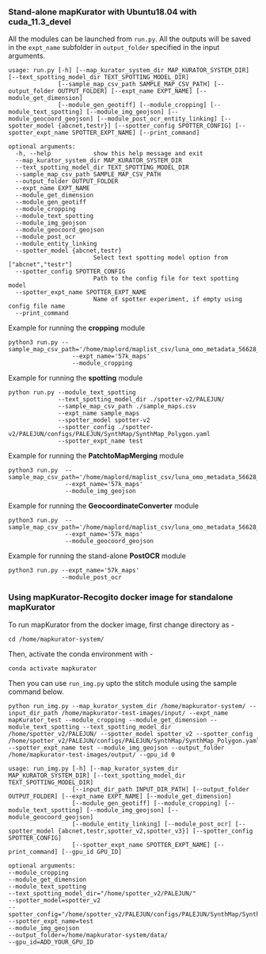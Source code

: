 ### Stand-alone mapKurator with Ubuntu18.04 with cuda_11.3_devel
All the modules can be launched from `run.py`. All the outputs will be saved in the `expt_name` subfolder in `output_folder` specified in the input arguments. 

```
usage: run.py [-h] [--map_kurator_system_dir MAP_KURATOR_SYSTEM_DIR] [--text_spotting_model_dir TEXT_SPOTTING_MODEL_DIR]
              [--sample_map_csv_path SAMPLE_MAP_CSV_PATH] [--output_folder OUTPUT_FOLDER] [--expt_name EXPT_NAME] [--module_get_dimension]
              [--module_gen_geotiff] [--module_cropping] [--module_text_spotting] [--module_img_geojson] [--module_geocoord_geojson] [--module_post_ocr_entity_linking] [--spotter_model {abcnet,testr}] [--spotter_config SPOTTER_CONFIG] [--spotter_expt_name SPOTTER_EXPT_NAME] [--print_command]

optional arguments:
  -h, --help            show this help message and exit
  --map_kurator_system_dir MAP_KURATOR_SYSTEM_DIR
  --text_spotting_model_dir TEXT_SPOTTING_MODEL_DIR
  --sample_map_csv_path SAMPLE_MAP_CSV_PATH
  --output_folder OUTPUT_FOLDER
  --expt_name EXPT_NAME
  --module_get_dimension
  --module_gen_geotiff
  --module_cropping
  --module_text_spotting
  --module_img_geojson
  --module_geocoord_geojson
  --module_post_ocr
  --module_entity_linking
  --spotter_model {abcnet,testr}
                        Select text spotting model option from ["abcnet","testr"]
  --spotter_config SPOTTER_CONFIG
                        Path to the config file for text spotting model
  --spotter_expt_name SPOTTER_EXPT_NAME
                        Name of spotter experiment, if empty using config file name
  --print_command
  ```

Example for running the **cropping** module
```
python3 run.py --sample_map_csv_path='/home/maplord/maplist_csv/luna_omo_metadata_56628_20220724.csv'  
                  --expt_name='57k_maps' 
                  --module_cropping
```

Example for running the **spotting** module
```
python run.py --module_text_spotting 
              --text_spotting_model_dir ./spotter-v2/PALEJUN/
              --sample_map_csv_path ./sample_maps.csv
              --expt_name sample_maps 
              --spotter_model spotter-v2
              --spotter_config ./spotter-v2/PALEJUN/configs/PALEJUN/SynthMap/SynthMap_Polygon.yaml
              --spotter_expt_name test
```

Example for running the **PatchtoMapMerging** module
```
python3 run.py  --sample_map_csv_path='/home/maplord/maplist_csv/luna_omo_metadata_56628_20220724.csv'  
                --expt_name='57k_maps' 
                --module_img_geojson
```

Example for running the **GeocoordinateConverter** module
```
python3 run.py  --sample_map_csv_path='/home/maplord/maplist_csv/luna_omo_metadata_56628_20220724.csv'  
                --expt_name='57k_maps' 
                --module_geocoord_geojson
```

Example for running the stand-alone **PostOCR** module
```
python3 run.py --expt_name='57k_maps' 
               --module_post_ocr
```

### Using mapKurator-Recogito docker image for standalone mapKurator 

To run mapKurator from the docker image, first change directory as -     
```
cd /home/mapkurator-system/
```
Then, activate the conda environment with -    
```
conda activate mapkurator
```

Then you can use `run_img.py` upto the stitch module using the sample command below.     

```
python run_img.py --map_kurator_system_dir /home/mapkurator-system/ --input_dir_path /home/mapkurator-test-images/input/ --expt_name mapKurator_test --module_cropping --module_get_dimension --module_text_spotting --text_spotting_model_dir /home/spotter_v2/PALEJUN/ --spotter_model spotter_v2 --spotter_config /home/spotter_v2/PALEJUN/configs/PALEJUN/SynthMap/SynthMap_Polygon.yaml --spotter_expt_name test --module_img_geojson --output_folder /home/mapkurator-test-images/output/ --gpu_id 0
```

```
usage: run_img.py [-h] [--map_kurator_system_dir MAP_KURATOR_SYSTEM_DIR] [--text_spotting_model_dir TEXT_SPOTTING_MODEL_DIR]
                  [--input_dir_path INPUT_DIR_PATH] [--output_folder OUTPUT_FOLDER] [--expt_name EXPT_NAME] [--module_get_dimension]
                  [--module_gen_geotiff] [--module_cropping] [--module_text_spotting] [--module_img_geojson] [--module_geocoord_geojson]
                  [--module_entity_linking] [--module_post_ocr] [--spotter_model {abcnet,testr,spotter_v2,spotter_v3}] [--spotter_config SPOTTER_CONFIG]
                  [--spotter_expt_name SPOTTER_EXPT_NAME] [--print_command] [--gpu_id GPU_ID]
                  
optional arguments:
--module_cropping 
--module_get_dimension 
--module_text_spotting 
--text_spotting_model_dir="/home/spotter_v2/PALEJUN/" 
--spotter_model=spotter_v2 
--spotter_config="/home/spotter_v2/PALEJUN/configs/PALEJUN/SynthMap/SynthMap_Polygon.yaml"
--spotter_expt_name=test 
--module_img_geojson 
--output_folder=/home/mapkurator-system/data/ 
--gpu_id=ADD_YOUR_GPU_ID
```
